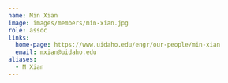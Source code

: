 ```yaml
---
name: Min Xian
image: images/members/min-xian.jpg
role: assoc
links:
  home-page: https://www.uidaho.edu/engr/our-people/min-xian
  email: mxian@uidaho.edu
aliases:
  - M Xian
---
```

